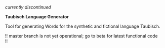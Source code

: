 *currently discontinued*

**Taubisch Language Generator**

Tool for generating Words for the synthetic and fictional language Taubisch.

!! master branch is not yet operational; go to beta for latest functional code !!
